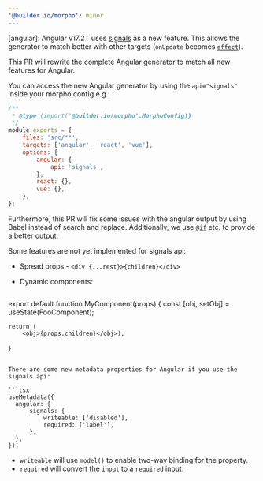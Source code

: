 ```yaml
---
'@builder.io/morpho': minor
---
```


[angular]: Angular v17.2+ uses [signals](https://angular.dev/guide/signals) as a new feature.
This allows the generator to match better with other targets (`onUpdate` becomes [`effect`](https://angular.dev/guide/signals#effects)).

This PR will rewrite the complete Angular generator to match all new features for Angular.

You can access the new Angular generator by using the `api="signals"` inside your morpho config e.g.:

```js
/**
 * @type {import('@builder.io/morpho'.MorphoConfig)}
 */
module.exports = {
    files: 'src/**',
    targets: ['angular', 'react', 'vue'],
    options: {
        angular: {
            api: 'signals',
        },
        react: {},
        vue: {},
    },
};
```

Furthermore, this PR will fix some issues with the angular output by using Babel instead of search and replace. Additionally, we use [`@if`](https://angular.dev/api/core/@if) etc. to provide a better output.

Some features are not yet implemented for signals api:

- Spread props - `<div {...rest}>{children}</div>`
- Dynamic components:


  ```tsx
export default function MyComponent(props) {
    const [obj, setObj] = useState(FooComponent);

    return (
        <obj>{props.children}</obj>);
}
  ```

There are some new metadata properties for Angular if you use the signals api:

```tsx
useMetadata({
    angular: {
        signals: {
            writeable: ['disabled'],
            required: ['label'],
        },
    },
});
```

- ``writeable`` will use `model()` to enable two-way binding for the property.
- ``required`` will convert the `input` to a `required` input.